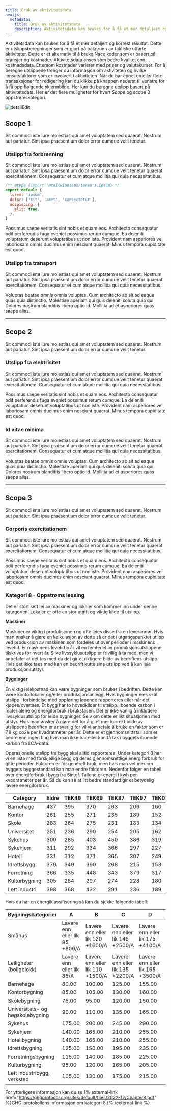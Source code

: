 ```yaml
---
title: Bruk av aktivitetsdata
nextjs:
  metadata:
    title: Bruk av aktivitetsdata
    description: Aktivitetsdata kan brukes for å få et mer detaljert og korrekt resultat hvis man har bedre aktivitetsdata..
---
```


Aktivitetsdata kan brukes for å få et mer detaljert og korrekt resultat. Dette er utslippsberegninger som er gjort på bakgrunn av faktiske utførte aktiviteter. Dette er et alternativ til å bruke Nace koder som er basert på bransjer og kostnader. Aktivitetsdata anses som bedre kvalitet enn kostnadsdata. Ettersom kostnader varierer med priser og valutakurser. For å beregne utslippene trenger du informasjon om aktiviteten og hvilke innsatsfaktorer som er involvert i aktiviteten. Når du har åpnet en eller flere transaksjoner for redigering kan du klikke på knappen nederst til venstre for å få opp flølgende skjermbilde. Her kan du beregne utslipp basert på aktivitetsdata. Her er det flere muligheter for hvert _Scope_ og scope 3 oppstrømskategori.

![detailEdit](/images/detaljert.png)

## Scope 1

Sit commodi iste iure molestias qui amet voluptatem sed quaerat. Nostrum aut pariatur. Sint ipsa praesentium dolor error cumque velit tenetur.

### Utslipp fra forbrenning

Sit commodi iste iure molestias qui amet voluptatem sed quaerat. Nostrum aut pariatur. Sint ipsa praesentium dolor error cumque velit tenetur quaerat exercitationem. Consequatur et cum atque mollitia qui quia necessitatibus.

```js
/** @type {import('@tailwindlabs/lorem').ipsum} */
export default {
  lorem: 'ipsum',
  dolor: ['sit', 'amet', 'consectetur'],
  adipiscing: {
    elit: true,
  },
}
```

Possimus saepe veritatis sint nobis et quam eos. Architecto consequatur odit perferendis fuga eveniet possimus rerum cumque. Ea deleniti voluptatum deserunt voluptatibus ut non iste. Provident nam asperiores vel laboriosam omnis ducimus enim nesciunt quaerat. Minus tempora cupiditate est quod.

### Utslipp fra transport

Sit commodi iste iure molestias qui amet voluptatem sed quaerat. Nostrum aut pariatur. Sint ipsa praesentium dolor error cumque velit tenetur quaerat exercitationem. Consequatur et cum atque mollitia qui quia necessitatibus.

Voluptas beatae omnis omnis voluptas. Cum architecto ab sit ad eaque quas quia distinctio. Molestiae aperiam qui quis deleniti soluta quia qui. Dolores nostrum blanditiis libero optio id. Mollitia ad et asperiores quas saepe alias.

---

## Scope 2

Sit commodi iste iure molestias qui amet voluptatem sed quaerat. Nostrum aut pariatur. Sint ipsa praesentium dolor error cumque velit tenetur.

### Utslipp fra elektrisitet

Sit commodi iste iure molestias qui amet voluptatem sed quaerat. Nostrum aut pariatur. Sint ipsa praesentium dolor error cumque velit tenetur quaerat exercitationem. Consequatur et cum atque mollitia qui quia necessitatibus.

Possimus saepe veritatis sint nobis et quam eos. Architecto consequatur odit perferendis fuga eveniet possimus rerum cumque. Ea deleniti voluptatum deserunt voluptatibus ut non iste. Provident nam asperiores vel laboriosam omnis ducimus enim nesciunt quaerat. Minus tempora cupiditate est quod.

### Id vitae minima

Sit commodi iste iure molestias qui amet voluptatem sed quaerat. Nostrum aut pariatur. Sint ipsa praesentium dolor error cumque velit tenetur quaerat exercitationem. Consequatur et cum atque mollitia qui quia necessitatibus.

Voluptas beatae omnis omnis voluptas. Cum architecto ab sit ad eaque quas quia distinctio. Molestiae aperiam qui quis deleniti soluta quia qui. Dolores nostrum blanditiis libero optio id. Mollitia ad et asperiores quas saepe alias.

---

## Scope 3

Sit commodi iste iure molestias qui amet voluptatem sed quaerat. Nostrum aut pariatur. Sint ipsa praesentium dolor error cumque velit tenetur.

### Corporis exercitationem

Sit commodi iste iure molestias qui amet voluptatem sed quaerat. Nostrum aut pariatur. Sint ipsa praesentium dolor error cumque velit tenetur quaerat exercitationem. Consequatur et cum atque mollitia qui quia necessitatibus.

Possimus saepe veritatis sint nobis et quam eos. Architecto consequatur odit perferendis fuga eveniet possimus rerum cumque. Ea deleniti voluptatum deserunt voluptatibus ut non iste. Provident nam asperiores vel laboriosam omnis ducimus enim nesciunt quaerat. Minus tempora cupiditate est quod.

### Kategori 8 - Oppstrøms leasing

Det er stort sett lei av maskiner og lokaler som kommer inn under denne kategorien. Lokaler er ofte en stor utgift og viktig kilde til utslipp.

**Maskiner**

Maskiner er viktig i produksjonen og ofte leies disse fra en leverandør. Hvis man ønsker å gjøre en kalkulasjon av dette så er det i utgangspunktet utlipp ved produksjon av maskinen som fordeles ut over perioder i maskinens levetid. Er maskinens levetid 5 år vil en femtedel av produksjonsutslippene tilskrives for hvert år. Slike livssyklusutslipp er frivillig å ta med, men vi anbefaler at det tas med da det gir et riktigere bilde av bedriftens utslipp. Hvis det ikke taes med kan en bedrift kutte sine utslipp ved å kun leie produksjonsutstyr.

**Bygninger**

En viktig leiekostnad kan være bygninger som brukes i bedriften. Dette kan være kontorlokaler og/eller produksjonsanlegg. Hvis bygninger eies skal utslipp i forbindelse med oppføring løpende rapporteres eller når det kjøpes/overtaes. Et bygg har to hovedkilder til utslipp. Iboende karbon i materialene og energiforbruk i bruksfasen. Det er ikke vanlig å inkludere livssyklusutslipp for leide bygninger. Selv om dette er likt situasjonen med utstyr. Hvis man ønsker å gjøre det for å gi et mer korrekt bilde av utslippene bedriften er ansvarlig for vil vi anbefale å bruke en faktor som er 7,9 kg co2e per kvadratmeter per år. Dette er et gjennomsnittstall som er bedre enn ingen ting hvis man ikke har eller kan få tak i byggets iboende karbon fra LCA-data.

Operasjonelle utslipp fra bygg skal alltid rapporteres. Under kategori 8 har vi en liste med forskjellige bygg og deres gjennomsnittlige energiforbruk for gitte perioder. Faktoren er for generelt bruk, men hvis man vet mer om byggets byggestandard kan man endre faktoren. Nedenfor følger en tabell over energiforbruk i bygg fra Sintef. Tallene er energi i kwh per kvadratmeter per år. Så du kan se at litt bedre standard gir et betydelig lavere energiforbruk.

| Category      | Eldre | TEK49 | TEK69 | TEK87 | TEK97 | TEK07 | TEK10 | TEK17 |
| ------------- | ----- | ----- | ----- | ----- | ----- | ----- | ----- | ----- |
| Barnehage     | 437   | 395   | 370   | 263   | 206   | 160   | 131   | 131   |
| Kontor        | 261   | 255   | 271   | 235   | 189   | 152   | 120   | 115   |
| Skole         | 283   | 264   | 275   | 231   | 183   | 134   | 102   | 102   |
| Universitet   | 251   | 236   | 290   | 254   | 205   | 162   | 125   | 125   |
| Sykehus       | 300   | 285   | 403   | 450   | 386   | 319   | 240   | 225   |
| Sykehjem      | 311   | 292   | 334   | 366   | 297   | 227   | 169   | 169   |
| Hotell        | 331   | 312   | 371   | 365   | 307   | 249   | 196   | 190   |
| Idrettsbygg   | 379   | 349   | 390   | 268   | 215   | 153   | 125   | 125   |
| Forretning    | 366   | 335   | 448   | 343   | 379   | 317   | 246   | 180   |
| Kulturbygning | 305   | 284   | 297   | 274   | 228   | 180   | 145   | 140   |
| Lett industri | 398   | 368   | 432   | 291   | 236   | 189   | 158   | 140   |

Hvis du har en energiklassifisering så kan du sjekke følgende tabell:

| Bygningskategorier               | A                              | B                                | C                                | D                                | E                                | F                                | G   |
| -------------------------------- | ------------------------------ | -------------------------------- | -------------------------------- | -------------------------------- | -------------------------------- | -------------------------------- | --- |
| Småhus                           | Lavere enn eller lik 95 +800/A | Lavere enn eller lik 120 +1600/A | Lavere enn eller lik 145 +2500/A | Lavere enn eller lik 175 +4100/A | Lavere enn eller lik 205 +5800/A | Lavere enn eller lik 240 +8000/A | >F  |
| Leiligheter (boligblokk)         | Lavere enn eller lik 85/A      | Lavere enn eller lik 110 +1500/A | Lavere enn eller lik 135 +2200/A | Lavere enn eller lik 165 +3500/A | Lavere enn eller lik 195 +4900/A | Lavere enn eller lik 230 +7000/A | >F  |
| Barnehage                        | 80.00                          | 100.00                           | 125.00                           | 155.00                           | 185.00                           | 220.00                           | >F  |
| Kontorbygning                    | 85.00                          | 105.00                           | 130.00                           | 160.00                           | 190.00                           | 225.00                           | >F  |
| Skolebygning                     | 75.00                          | 95.00                            | 120.00                           | 150.00                           | 180.00                           | 215.00                           | >F  |
| Universitets- og høgskolebygning | 90.00                          | 110.00                           | 135.00                           | 165.00                           | 195.00                           | 230.00                           | >F  |
| Sykehus                          | 175.00                         | 200.00                           | 245.00                           | 290.00                           | 330.00                           | 380.00                           | >F  |
| Sykehjem                         | 140.00                         | 165.00                           | 210.00                           | 255.00                           | 295.00                           | 345.00                           | >F  |
| Hotellbygning                    | 140.00                         | 165.00                           | 210.00                           | 255.00                           | 295.00                           | 345.00                           | >F  |
| Idrettsbygning                   | 125.00                         | 150.00                           | 195.00                           | 235.00                           | 275.00                           | 320.00                           | >F  |
| Forretningsbygning               | 115.00                         | 140.00                           | 185.00                           | 225.00                           | 265.00                           | 305.00                           | >F  |
| Kulturbygning                    | 95.00                          | 120.00                           | 165.00                           | 205.00                           | 245.00                           | 285.00                           | >F  |
| Lett industribygg, verksted      | 105.00                         | 130.00                           | 175.00                           | 215.00                           | 255.00                           | 300.00                           | >F  |

For ytterligere informasjon kan du se {% external-link href="https://ghgprotocol.org/sites/default/files/2022-12/Chapter8.pdf" %}GHG-protokollens informasjon om kategori 8.{% /external-link %}

